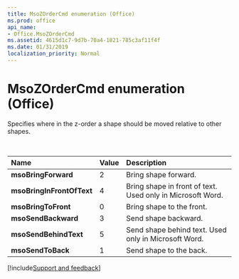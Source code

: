 ```yaml
---
title: MsoZOrderCmd enumeration (Office)
ms.prod: office
api_name:
- Office.MsoZOrderCmd
ms.assetid: 4615d1c7-9d7b-70a4-1821-785c3af11f4f
ms.date: 01/31/2019
localization_priority: Normal
---
```



# MsoZOrderCmd enumeration (Office)

Specifies where in the z-order a shape should be moved relative to other shapes.

<br/>

|Name|Value|Description|
|:-----|:-----|:-----|
|**msoBringForward**|2|Bring shape forward.|
|**msoBringInFrontOfText**|4|Bring shape in front of text. Used only in Microsoft Word.|
|**msoBringToFront**|0|Bring shape to the front.|
|**msoSendBackward**|3|Send shape backward.|
|**msoSendBehindText**|5|Send shape behind text. Used only in Microsoft Word.|
|**msoSendToBack**|1|Send shape to the back.|

[!include[Support and feedback](~/includes/feedback-boilerplate.md)]


